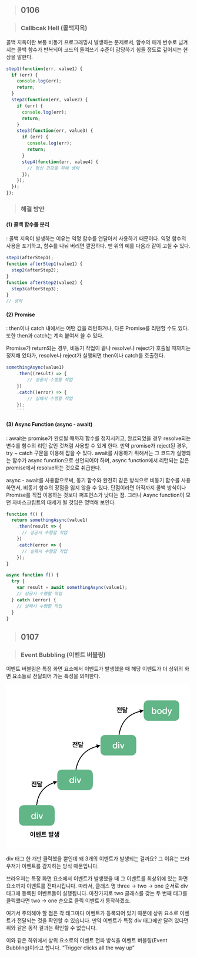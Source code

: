 > ## 0106

> ### Callbcak Hell (콜백지옥)

콜백 지옥이란 보통 비동기 프로그래밍시 발생하는 문제로서, 함수의 매개 변수로 넘겨지는 콜백 함수가 반복되어 코드의 들여쓰기 수준이 감당하기 힘들 정도로 깊어지는 현상을 말한다.

```js
step1(function(err, value1) {
  if (err) {
    console.log(err);
    return;
  }
  step2(function(err, value2) {
    if (err) {
      console.log(err);
      return;
    }
    step3(function(err, value3) {
      if (err) {
        console.log(err);
        return;
      }
      step4(function(err, value4) {
        // 정신 건강을 위해 생략
      });
    });
  });
});
```

> ### **해결 방안**

#### (1) 콜백 함수를 분리

: 콜백 지옥이 발생하는 이유는 익명 함수를 연달아서 사용하기 때문이다. 익명 함수의 사용을 포기하고, 함수를 나눠 버리면 깔끔하다. 맨 위의 예를 다음과 같이 고칠 수 있다.

```js
step1(afterStep1);
function afterStep1(value1) {
  step2(afterStep2);
}
function afterStep2(value2) {
  step3(afterStep3);
}
// 생략
```

#### (2) Promise

: then이나 catch 내에서는 어떤 값을 리턴하거나, 다른 Promise를 리턴할 수도 있다. 또한 then과 catch는 계속 붙여서 쓸 수 있다.

Promise가 return되는 경우, 비동기 작업이 끝나 resolve나 reject가 호출될 때까지는 정지해 있다가, resolve나 reject가 실행되면 then이나 catch를 호출한다.

````js
somethingAsync(value1)
    .then((result) => {
        // 성공시 수행할 작업
    })
    .catch((error) => {
        // 실패시 수행할 작업
    });
    ```
````

#### (3) Async Function (async - await)

: await는 promise가 완료될 때까지 함수를 정지시키고, 완료되었을 경우 resolve되는 변수를 함수의 리턴 값인 것처럼 사용할 수 있게 한다. 만약 promise가 reject된 경우, try ~ catch 구문을 이용해 잡을 수 있다. await를 사용하기 위해서는 그 코드가 실행되는 함수가 async function으로 선언되어야 하며, async function에서 리턴되는 값은 promise에서 resolve하는 것으로 취급한다.

async - await를 사용함으로써, 동기 함수와 완전히 같은 방식으로 비동기 함수를 사용하면서, 비동기 함수의 장점을 잃지 않을 수 있다. 단점이라면 아직까지 콜백 방식이나 Promise를 직접 이용하는 것보다 퍼포먼스가 낮다는 점. 그러나 Async function이 모던 자바스크립트의 대세가 될 것임은 명백해 보인다.

```js
function f() {
  return somethingAsync(value1)
    .then(result => {
      // 성공시 수행할 작업
    })
    .catch(error => {
      // 실패시 수행할 작업
    });
}
```

```js
async function f() {
  try {
    var result = await somethingAsync(value1);
    // 성공시 수행할 작업
  } catch (error) {
    // 실패시 수행할 작업
  }
}
```

> ## 0107

> ### Event Bubbling (이벤트 버블링)

이벤트 버블링은 특정 화면 요소에서 이벤트가 발생했을 때 해당 이벤트가 더 상위의 화면 요소들로 전달되어 가는 특성을 의미한다.

<img src="./Event-Bubbling.png" width="500" >

div 태그 한 개만 클릭했을 뿐인데 왜 3개의 이벤트가 발생되는 걸까요? 그 이유는 브라우저가 이벤트를 감지하는 방식 때문입니다.

브라우저는 특정 화면 요소에서 이벤트가 발생했을 때 그 이벤트를 최상위에 있는 화면 요소까지 이벤트를 전파시킵니다. 따라서, 클래스 명 three -> two -> one 순서로 div 태그에 등록된 이벤트들이 실행됩니다. 마찬가지로 two 클래스를 갖는 두 번째 태그를 클릭했다면 two -> one 순으로 클릭 이벤트가 동작하겠죠.

여기서 주의해야 할 점은 각 태그마다 이벤트가 등록되어 있기 때문에 상위 요소로 이벤트가 전달되는 것을 확인할 수 있습니다. 만약 이벤트가 특정 div 태그에만 달려 있다면 위와 같은 동작 결과는 확인할 수 없습니다.

이와 같은 하위에서 상위 요소로의 이벤트 전파 방식을 이벤트 버블링(Event Bubbling)이라고 합니다.
“Trigger clicks all the way up”
